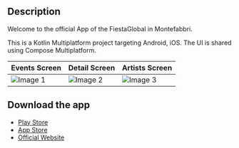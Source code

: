 ## Description
Welcome to the official App of the FiestaGlobal in Montefabbri. 

This is a Kotlin Multiplatform project targeting Android, iOS. The UI is shared using Compose Multiplatform. 

| Events Screen | Detail Screen | Artists Screen |
|---------------|---------------|--------------|
| ![Image 1](https://github.com/user-attachments/assets/18d729ee-d625-4fa4-870e-427001c70426) | ![Image 2](https://github.com/user-attachments/assets/803530b4-4f31-4a97-893d-990776658ff1) | ![Image 3](https://github.com/user-attachments/assets/c74be3ab-938c-4709-b0f8-1d430750fea7) |


## Download the app
- [Play Store](https://play.google.com/store/apps/details?id=org.gianlucaveschi.fiestaglobal&pcampaignid=web_share&pli=1)
- [App Store](https://apps.apple.com/it/app/fiesta-global/id6747587552)
- [Official Website](https://www.fiestaglobal.it/)
